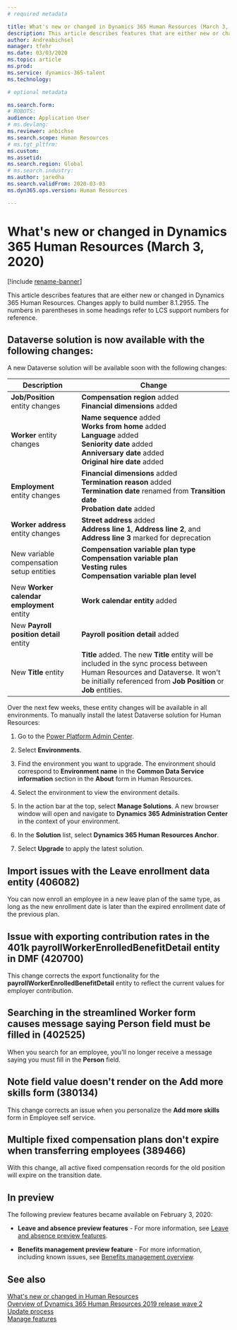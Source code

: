 ```yaml
---
# required metadata

title: What's new or changed in Dynamics 365 Human Resources (March 3, 2020)
description: This article describes features that are either new or changed in Microsoft Dynamics 365 Human Resources for March 3, 2020.
author: Andreabichsel
manager: tfehr
ms.date: 03/03/2020
ms.topic: article
ms.prod: 
ms.service: dynamics-365-talent
ms.technology: 

# optional metadata

ms.search.form: 
# ROBOTS: 
audience: Application User
# ms.devlang: 
ms.reviewer: anbichse
ms.search.scope: Human Resources
# ms.tgt_pltfrm: 
ms.custom: 
ms.assetid: 
ms.search.region: Global
# ms.search.industry: 
ms.author: jaredha
ms.search.validFrom: 2020-03-03
ms.dyn365.ops.version: Human Resources

---
```


# What's new or changed in Dynamics 365 Human Resources (March 3, 2020)

[!include [rename-banner](~/includes/cc-data-platform-banner.md)]

This article describes features that are either new or changed in Dynamics 365 Human Resources. Changes apply to build number 8.1.2955. The numbers in parentheses in some headings refer to LCS support numbers for reference.

## Dataverse solution is now available with the following changes:

A new Dataverse solution will be available soon with the following changes:

| Description | Change |
| ----------------------------------------- | --- |
| **Job/Position** entity changes | **Compensation region** added</br>**Financial dimensions** added |
| **Worker** entity changes | **Name sequence** added</br>**Works from home** added</br>**Language** added</br>**Seniority date** added</br>**Anniversary date** added</br>**Original hire date** added |
| **Employment** entity changes | **Financial dimensions** added</br>**Termination reason** added</br>**Termination date** renamed from **Transition date**</br>**Probation date** added |
| **Worker address** entity changes | **Street address** added</br>**Address line 1**, **Address line 2**, and **Address line 3** marked for deprecation |
| New variable compensation setup entities | **Compensation variable plan type**</br>**Compensation variable plan**</br>**Vesting rules**</br>**Compensation variable plan level** |
| New **Worker calendar employment** entity | **Work calendar entity** added |
| New **Payroll position detail** entity | **Payroll position detail** added |
| New **Title** entity | **Title** added. The new **Title** entity will be included in the sync process between Human Resources and Dataverse. It won't be initially referenced from **Job Position** or **Job** entities. |

Over the next few weeks, these entity changes will be available in all environments. To manually install the latest Dataverse solution for Human Resources:

1.	Go to the [Power Platform Admin Center](https://admin.powerplatform.microsoft.com).

2.	Select **Environments**.

3.	Find the environment you want to upgrade. The environment should correspond to **Environment name** in the **Common Data Service information** section in the **About** form in Human Resources.

4.	Select the environment to view the environment details.

5.	In the action bar at the top, select **Manage Solutions**. A new browser window will open and navigate to **Dynamics 365 Administration Center** in the context of your environment.

6.	In the **Solution** list, select **Dynamics 365 Human Resources Anchor**.

7.	Select **Upgrade** to apply the latest solution.

## Import issues with the Leave enrollment data entity (406082)

You can now enroll an employee in a new leave plan of the same type, as long as the new enrollment date is later than the expired enrollment date of the previous plan.

## Issue with exporting contribution rates in the 401k payrollWorkerEnrolledBenefitDetail entity in DMF (420700)

This change corrects the export functionality for the **payrollWorkerEnrolledBenefitDetail** entity to reflect the current values for employer contribution.

## Searching in the streamlined Worker form causes message saying Person field must be filled in (402525)

When you search for an employee, you'll no longer receive a message saying you must fill in the **Person** field.

## Note field value doesn't render on the Add more skills form (380134)

This change corrects an issue when you personalize the **Add more skills** form in Employee self service.

## Multiple fixed compensation plans don't expire when transferring employees (389466)

With this change, all active fixed compensation records for the old position will expire on the transition date.

## In preview

The following preview features became available on February 3, 2020:

- **Leave and absence preview features** - For more information, see [Leave and absence preview features](hr-leave-and-absence-overview.md?leave-and-absence-preview-features).

- **Benefits management preview feature** - For more information, including known issues, see [Benefits management overview](hr-benefits-management-overview.md).

## See also

[What's new or changed in Human Resources](hr-admin-whats-new.md)</br>
[Overview of Dynamics 365 Human Resources 2019 release wave 2](https://docs.microsoft.com/dynamics365-release-plan/2019wave2/dynamics365-human-resources/)</br>
[Update process](hr-admin-setup-update-process.md)</br>
[Manage features](hr-admin-manage-features.md)